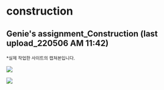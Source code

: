 # construction

## Genie's assignment_Construction (last upload_220506 AM 11:42)
<small>*실제 작업한 사이트의 캡쳐본입니다.</small>

<a href="https://hits.seeyoufarm.com"><img src="https://hits.seeyoufarm.com/api/count/incr/badge.svg?url=https%3A%2F%2Fgithub.com%2Fhuhyj97%2Fconstruction&count_bg=%2379C83D&title_bg=%23555555&icon=&icon_color=%23E7E7E7&title=hits&edge_flat=false"/></a>


<img src="https://user-images.githubusercontent.com/68998747/167057657-fe86c655-df12-4867-96cb-252c07de4764.png">
